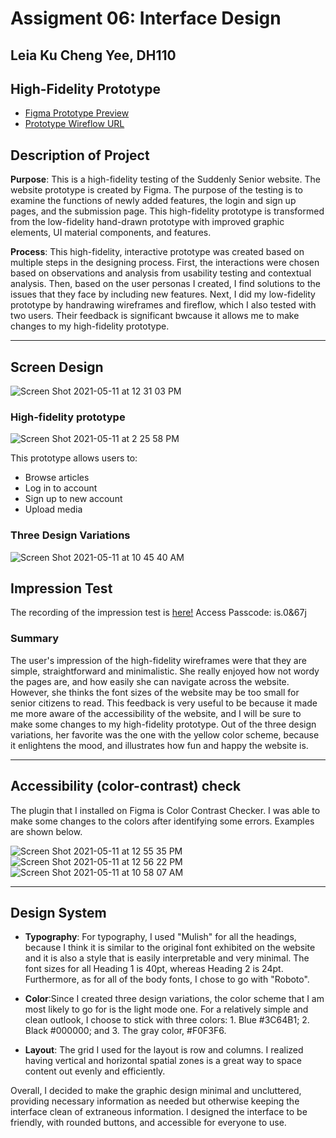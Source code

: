 # Assigment 06: Interface Design
## Leia Ku Cheng Yee, DH110

## High-Fidelity Prototype 
- [Figma Prototype Preview](https://www.figma.com/proto/Y3G4hkQMQed5hWN9jQkwHw/High-fidelity-prototype?page-id=0%3A1&node-id=1%3A301&viewport=2589%2C708%2C0.41518133878707886&scaling=min-zoom)
- [Prototype Wireflow URL](https://www.figma.com/file/Y3G4hkQMQed5hWN9jQkwHw/High-fidelity-prototype)


## Description of Project

**Purpose**: This is a high-fidelity testing of the Suddenly Senior website. The website prototype is created by Figma. The purpose of the testing is to examine the functions of newly added features, the login and sign up pages, and the submission page. This high-fidelity prototype is transformed from the low-fidelity hand-drawn prototype with improved graphic elements, UI material components, and features.

**Process**: This high-fidelity, interactive prototype was created based on multiple steps in the designing process. First, the interactions were chosen based on observations and analysis from usability testing and contextual analysis. Then, based on the user personas I created, I find solutions to the issues that they face by including new features. Next, I did my low-fidelity prototype by handrawing wireframes and fireflow, which I also tested with two users. Their feedback is significant bwcause it allows me to make changes to my high-fidelity prototype.

---

## Screen Design 
![Screen Shot 2021-05-11 at 12 31 03 PM](https://user-images.githubusercontent.com/73958153/117873661-e857d780-b254-11eb-880f-5c4421ee9d21.png)

### High-fidelity prototype
![Screen Shot 2021-05-11 at 2 25 58 PM](https://user-images.githubusercontent.com/73958153/117887006-e4cc4c80-b264-11eb-968e-735b1368c2a2.png)

This prototype allows users to:
- Browse articles
- Log in to account 
- Sign up to new account
- Upload media

### Three Design Variations 
![Screen Shot 2021-05-11 at 10 45 40 AM](https://user-images.githubusercontent.com/73958153/117874016-57353080-b255-11eb-8077-92852542cff0.png)

## Impression Test 
The recording of the impression test is [here!](https://ucla.zoom.us/rec/share/BNOhTEbnCDlCxx3PesgXKaPHhl9-rg9w6bLYdKId57FM0FsmpKYt8yQb-Rfyg5fb.p-WTRDTSmj_MQ-LL)
Access Passcode: is.0&67j

### Summary
The user's impression of the high-fidelity wireframes were that they are simple, straightforward and minimalistic. She really enjoyed how not wordy the pages are, and how easily she can navigate across the website. However, she thinks the font sizes of the website may be too small for senior citizens to read. This feedback is very useful to be because it made me more aware of the accessibility of the website, and I will be sure to make some changes to my high-fidelity prototype. Out of the three design variations, her favorite was the one with the yellow color scheme, because it enlightens the mood, and illustrates how fun and happy the website is. 

---

## Accessibility (color-contrast) check
The plugin that I installed on Figma is Color Contrast Checker. I was able to make some changes to the colors after identifying some errors. Examples are shown below.

![Screen Shot 2021-05-11 at 12 55 35 PM](https://user-images.githubusercontent.com/73958153/117876551-594cbe80-b258-11eb-95dd-b922d90c4410.png)
![Screen Shot 2021-05-11 at 12 56 22 PM](https://user-images.githubusercontent.com/73958153/117876563-5d78dc00-b258-11eb-868c-d6b83b67f3fb.png)
![Screen Shot 2021-05-11 at 10 58 07 AM](https://user-images.githubusercontent.com/73958153/117876173-e6dbde80-b257-11eb-8a7f-1ee2b14a315a.png)

---

## Design System
- **Typography**: For typography, I used "Mulish" for all the headings, because I think it is similar to the original font exhibited on the website and it is also  a style that is easily interpretable and very minimal. The font sizes for all Heading 1 is 40pt, whereas Heading 2 is 24pt. Furthermore, as for all of the body fonts, I chose to go with "Roboto".

- **Color**:Since I created three design variations, the color scheme that I am most likely to go for is the light mode one. For a relatively simple and clean outlook, I choose to stick with three colors: 1. Blue #3C64B1; 2. Black #000000; and 3. The gray color, #F0F3F6. 

- **Layout**: The grid I used for the layout is row and columns. I realized having vertical and horizontal spatial zones is a great way to space content out evenly and efficiently.
 
Overall, I decided to make the graphic design minimal and uncluttered, providing necessary information as needed but otherwise keeping the interface clean of extraneous information. I designed the interface to be friendly, with rounded buttons, and accessible for everyone to use.
